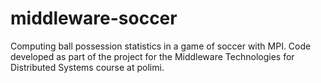 # middleware-soccer
Computing ball possession statistics in a game of soccer with MPI.
Code developed as part of the project for the Middleware Technologies for Distributed Systems course at polimi.

